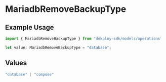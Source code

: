 # MariadbRemoveBackupType

## Example Usage

```typescript
import { MariadbRemoveBackupType } from "dokploy-sdk/models/operations";

let value: MariadbRemoveBackupType = "database";
```

## Values

```typescript
"database" | "compose"
```